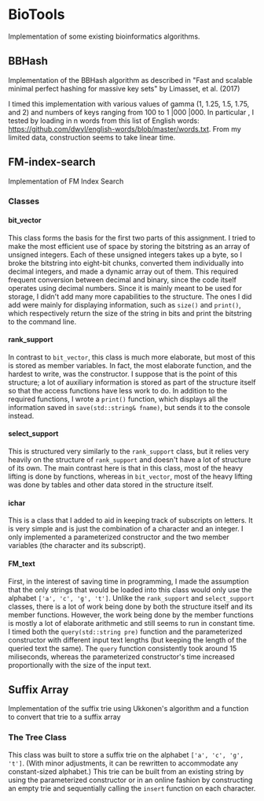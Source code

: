 # BioTools
Implementation of some existing bioinformatics algorithms.

## BBHash
Implementation of the BBHash algorithm as described in "Fast and scalable minimal perfect hashing for massive key sets" by Limasset, et al. (2017)

I timed this implementation with various values of gamma (1, 1.25, 1.5, 1.75, and 2) and numbers of keys ranging from 100 to 1 |000 |000. In particular , I tested by loading in n words from this list of English words: <https://github.com/dwyl/english-words/blob/master/words.txt>. From my limited data, construction seems to take linear time.

## FM-index-search
Implementation of FM Index Search
### Classes
#### bit_vector
This class forms the basis for the first two parts of this assignment. I tried to make the most efficient use of space by storing the bitstring as an array of unsigned integers. Each of these unsigned integers takes up a byte, so I broke the bitstring into eight-bit chunks, converted them individually into decimal integers, and made a dynamic array out of them. This required frequent conversion between decimal and binary, since the code itself operates using decimal numbers. Since it is mainly meant to be used for storage, I didn't add many more capabilities to the structure. The ones I did add were mainly for displaying information, such as `size()` and `print()`, which respectively return the size of the string in bits and print the bitstring to the command line.
#### rank_support
In contrast to `bit_vector`, this class is much more elaborate, but most of this is stored as member variables. In fact, the most elaborate function, and the hardest to write, was the constructor. I suppose that is the point of this structure; a lot of auxiliary information is stored as part of the structure itself so that the access functions have less work to do. In addition to the required functions, I wrote a `print()` function, which displays all the information saved in `save(std::string& fname)`, but sends it to the console instead.
#### select_support
This is structured very similarly to the `rank_support` class, but it relies very heavily on the structure of `rank_support` and doesn't have a lot of structure of its own. The main contrast here is that in this class, most of the heavy lifting is done by functions, whereas in `bit_vector`, most of the heavy lifting was done by tables and other data stored in the structure itself.
#### ichar
This is a class that I added to aid in keeping track of subscripts on letters. It is very simple and is just the combination of a character and an integer. I only implemented a parameterized constructor and the two member variables (the character and its subscript).
#### FM_text
First, in the interest of saving time in programming, I made the assumption that the only strings that would be loaded into this class would only use the alphabet `['a', 'c', 'g', 't']`. Unlike the `rank_support` and `select_support` classes, there is a lot of work being done by both the structure itself and its member functions. However, the work being done by the member functions is mostly a lot of elaborate arithmetic and still seems to run in constant time. I timed both the `query(std::string pre)` function and the parameterized constructor with different input text lengths (but keeping the length of the queried text the same). The `query` function consistently took around 15 miliseconds, whereas the parameterized constructor's time increased proportionally with the size of the input text.

## Suffix Array
Implementation of the suffix trie using Ukkonen's algorithm and a function to convert that trie to a suffix array
### The Tree Class
This class was built to store a suffix trie on the alphabet `['a', 'c', 'g', 't']`. (With minor adjustments, it can be rewritten to accommodate any constant-sized alphabet.) This trie can be built from an existing string by using the parameterized constructor or in an online fashion by constructing an empty trie and sequentially calling the `insert` function on each character.
